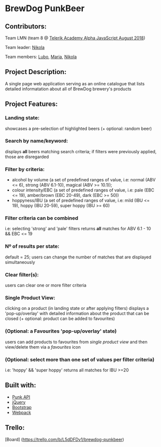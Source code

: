 # BrewDog PunkBeer

## Contributors: 
Team LMN (team 8 @ [Telerik Academy Alpha JavaScript August 2018](https://gitlab.com/TelerikAcademy/alpha-js-aug-18))

Team leader: [Nikola](https://gitlab.com/nizlatinov)

Team members: [Lubo](https://gitlab.com/Lubo777), [Maria](https://gitlab.com/Marinova), [Nikola](https://gitlab.com/nizlatinov)

## Project Description:
A single page web application serving as an online catalogue that lists detailed informatation about all of BrewDog brewery's products

## Project Features:
 ### Landing state: 
 showcases a pre-selection of highlighted beers (+ optional: random beer) 

 ### Search by name/keyword: 
 displays **all** beers matching search criteria; if filters were previously applied, those are disregarded

 ### Filter by criteria:
 - alcohol by volume (a set of predefined ranges of value, i.e: normal (ABV <= 6), strong (ABV 6.1-10), magical (ABV >= 10.1));
 - colour intensity/EBC (a set of predefined ranges of value, i.e: pale (EBC <= 19), amber/brown (EBC 20-49), dark (EBC >= 50))
 - hoppyness/IBU (a set of predefined ranges of value, i.e: mild (IBU <= 19), hoppy (IBU 20-59), super hoppy (IBU >= 60)

 ### Filter criteria can be combined 
  i.e: selecting 'strong' and 'pale' filters returns **all** matches for ABV 6.1 - 10 && EBC <= 19

 ### Nº of results per state:
  default = 25; users can change the number of matches that are displayed simultaneously 

 ### Clear filter(s): 
 users can clear one or more filter criteria

 ### Single Product View: 
 clicking on a product (in landing state or after applying filters) displays a 'pop-up/overlay' with detailed information about the product that can be closed (+ optional: product can be added to favourites)

 ### (Optional: a Favourites 'pop-up/overlay' state)
 users can add products to favourites from *single product view* and then view/delete them via a *favourites* icon

 ### (Optional: select more than one set of values per filter criteria)
 i.e: 'hoppy' && 'super hoppy' returns all matches for IBU >=20

## Built with:
 - [Punk API](https://punkapi.com/documentation/v2)
 - [jQuery](https://jquery.com/)
 - [Bootstrap](http://getbootstrap.com/)
 - [Webpack](https://webpack.js.org/)

## Trello:
[Board] (https://trello.com/b/L5dDFDv1/brewdog-punkbeer)